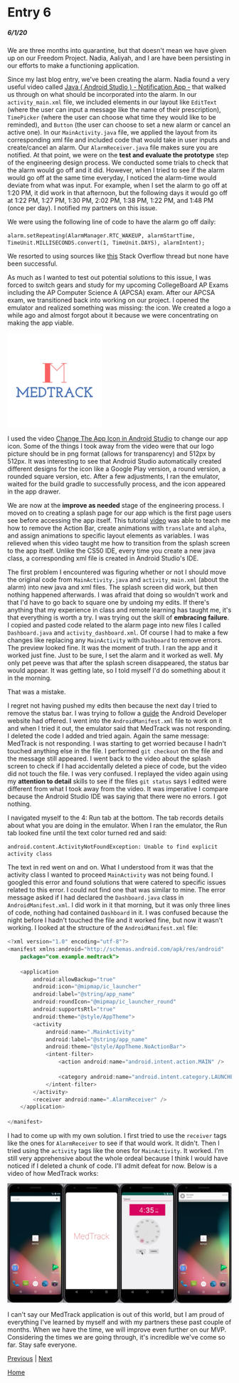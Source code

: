 # Entry 6
##### 6/1/20

We are three months into quarantine, but that doesn't mean we have given up on our Freedom Project. Nadia, Aaliyah, and I are have been persisting in our efforts to make a functioning application.

Since my last blog entry, we've been creating the alarm. Nadia found a very useful video called [Java ( Android Studio ) - Notification App -](https://www.youtube.com/watch?v=44Nr3AT7fF4) that walked us through on what should be incorporated into the alarm. In our `activity_main.xml` file, we included elements in our layout like `EditText` (where the user can input a message like the name of their prescription), `TimePicker` (where the user can choose what time they would like to be reminded), and `Button` (the user can choose to set a new alarm or cancel an active one). In our `MainActivity.java` file, we applied the layout from its corresponding xml file and included code that would take in user inputs and create/cancel an alarm. Our `AlarmReceiver.java` file makes sure you are notified. At that point, we were on the **test and evaluate the prototype** step of the engineering design process. We conducted some trials to check that the alarm would go off and it did. However, when I tried to see if the alarm would go off at the same time everyday, I noticed the alarm-time would deviate from what was input. For example, when I set the alarm to go off at 1:20 PM, it did work in that afternoon, but the following days it would go off at 1:22 PM, 1:27 PM, 1:30 PM, 2:02 PM, 1:38 PM, 1:22 PM, and 1:48 PM (once per day). I notified my partners on this issue.

We were using the following line of code to have the alarm go off daily:
```
alarm.setRepeating(AlarmManager.RTC_WAKEUP, alarmStartTime, TimeUnit.MILLISECONDS.convert(1, TimeUnit.DAYS), alarmIntent);
```
We resorted to using sources like [this](https://stackoverflow.com/questions/25762505/send-notification-in-android) Stack Overflow thread but none have been successful.

As much as I wanted to test out potential solutions to this issue, I was forced to switch gears and study for my upcoming CollegeBoard AP Exams including the AP Computer Science A (APCSA) exam. After our APCSA exam, we transitioned back into working on our project. I opened the emulator and realized something was missing: the icon. We created a logo a while ago and almost forgot about it because we were concentrating on making the app viable.

![MedTrack](../images/logo1.png)

I used the video [Change The App Icon in Android Studio](https://www.youtube.com/watch?v=SDKwNh0TioE) to change our app icon. Some of the things I took away from the video were that our logo picture should be in png format (allows for transparency) and 512px by 512px. It was interesting to see that Android Studio automatically created different designs for the icon like a Google Play version, a round version, a rounded square version, etc. After a few adjustments, I ran the emulator, waited for the build gradle to successfully process, and the icon appeared in the app drawer.

We are now at the **improve as needed** stage of the engineering process. I moved on to creating a splash page for our app which is the first page users see before accessing the app itself. This tutorial [video](https://www.youtube.com/watch?v=JLIFqqnSNmg) was able to teach me how to remove the Action Bar, create animations with `translate` and `alpha`, and assign animations to specific layout elements as variables. I was relieved when this video taught me how to transition from the splash screen to the app itself. Unlike the CS50 IDE, every time you create a new java class, a corresponding xml file is created in Android Studio's IDE.

The first problem I encountered was figuring whether or not I should move the original code from `MainActivity.java` and `activity_main.xml` (about the alarm) into new java and xml files. The splash screen did work, but then nothing happened afterwards. I was afraid that doing so wouldn't work and that I'd have to go back to square one by undoing my edits. If there's anything that my experience in class and remote learning has taught me, it's that everything is worth a try. I was trying out the skill of **embracing failure**. I copied and pasted code related to the alarm page into new files I called `Dashboard.java` and `activity_dashboard.xml`. Of course I had to make a few changes like replacing any `MainActivity` with `Dashboard` to remove errors. The preview looked fine. It was the moment of truth. I ran the app and it worked just fine. Just to be sure, I set the alarm and it worked as well. My only pet peeve was that after the splash screen disappeared, the status bar would appear. It was getting late, so I told myself I'd do something about it in the morning.

That was a mistake.

I regret not having pushed my edits then because the next day I tried to remove the status bar. I was trying to follow a [guide](https://developer.android.com/training/system-ui/status) the Android Developer website had offered. I went into the `AndroidManifest.xml` file to work on it and when I tried it out, the emulator said that MedTrack was not responding. I deleted the code I added and tried again. Again the same message: MedTrack is not responding. I was starting to get worried because I hadn't touched anything else in the file. I performed `git checkout` on the file and the message still appeared. I went back to the video about the splash screen to check if I had accidentally deleted a piece of code, but the video did not touch the file. I was very confused. I replayed the video again using my **attention to detail** skills to see if the files `git status` says I edited were different from what I took away from the video. It was imperative I compare because the Android Studio IDE was saying that there were no errors. I got nothing.

I navigated myself to the 4: Run tab at the bottom. The tab records details about what you are doing in the emulator. When I ran the emulator, the Run tab looked fine until the text color turned red and said:
```
android.content.ActivityNotFoundException: Unable to find explicit activity class
```
The text in red went on and on. What I understood from it was that the activity class I wanted to proceed `MainActivity` was not being found. I googled this error and found solutions that were catered to specific issues related to this error. I could not find one that was similar to mine. The error message asked if I had declared the `Dashboard.java` class in `AndroidManifest.xml`. I did work in it that morning, but it was only three lines of code, nothing had contained `Dashboard` in it. I was confused because the night before I hadn't touched the file and it worked fine, but now it wasn't working. I looked at the structure of the `AndroidManifest.xml` file:
```java
<?xml version="1.0" encoding="utf-8"?>
<manifest xmlns:android="http://schemas.android.com/apk/res/android"
    package="com.example.medtrack">

    <application
        android:allowBackup="true"
        android:icon="@mipmap/ic_launcher"
        android:label="@string/app_name"
        android:roundIcon="@mipmap/ic_launcher_round"
        android:supportsRtl="true"
        android:theme="@style/AppTheme">
        <activity
            android:name=".MainActivity"
            android:label="@string/app_name"
            android:theme="@style/AppTheme.NoActionBar">
            <intent-filter>
                <action android:name="android.intent.action.MAIN" />

                <category android:name="android.intent.category.LAUNCHER" />
            </intent-filter>
        </activity>
        <receiver android:name=".AlarmReceiver" />
    </application>

</manifest>
```
I had to come up with my own solution. I first tried to use the `receiver` tags like the ones for `AlarmReceiver` to see if that would work. It didn't. Then I tried using the `activity` tags like the ones for `MainActivity`. It worked. I'm still very apprehensive about the whole ordeal because I think I would have noticed if I deleted a chunk of code. I'll admit defeat for now. Below is a video of how MedTrack works:

![ScreenRecordingScreenshots](../images/sr-ss.png)

I can't say our MedTrack application is out of this world, but I am proud of everything I've learned by myself and with my partners these past couple of months. When we have the time, we will improve even further on our MVP. Considering the times we are going through, it's incredible we've come so far. Stay safe everyone.

[Previous](entry05.md) | [Next](entry07.md)

[Home](../README.md)